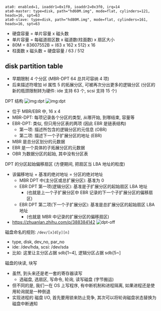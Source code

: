 ```
ata0: enabled=1, ioaddr1=0x1f0, ioaddr2=0x3f0, irq=14
ata0-master: type=disk, path="hd60M.img", mode=flat, cylinders=121, heads=16, spt=63
ata0-slave: type=disk, path="hd80M.img", mode=flat, cylinders=161, heads=16, spt=63
```
* 硬盘容量 = 单片容量 x 磁头数
* 单片容量 = 每磁道扇区数 x 磁道数(柱面数) x 扇区大小
* 80M = 83607552B = (63 x 162 x 512) x 16
* 柱面数 x 磁头数 = 硬盘容量 / 63 / 512

## disk partition table
* 早期限制 4 个分区 (MBR-DPT 64 总共可容纳 4 项)
* 后来描述符增加 id 属性 5 的拓展分区, 可被再次分出更多的逻辑分区 (分区的新的瓶颈限制转为硬件: ide 支持 63 个, scsi 支持 15 个)

DPT 结构
![img:dpt](https://i.imgur.com/fdT8ixN.png)
![img:dpt](https://i.imgur.com/fdT8ixN.png)

* 位于 MBR/EBR 中, 16 x 4
* MBR-DPT: 每项记录各个分区的类型, 从哪开始, 到哪结束, 容量等
* EBR-DPT: 类似, 但只用分区表的两项 (因此 EBR 是链表结构)
  * 第一项: 描述所包含的逻辑分区的元信息 (OBR)
  * 第二项: 描述下一个子扩展分区的地址 (EBR)
* MBR 是总分区划分的元数据
* EBR 是一个具体的子拓展分区的元数据
* OBR 为数据分区的起始, 其中没有分区表

DPT 的分区起始偏移扇区 (方便期间, 把扇区当 LBA 地址的粒度)
* 该偏移地址 + 基准的绝对地址 = 分区的绝对地址
  * MBR DPT 中(主分区或总扩展分区): 基准为 0
  * EBR DPT 第一项(逻辑分区): 基准是子扩展分区的起始扇区 LBA 地址
    * (也就是上一个子扩展分区中 EBR 记录的下一个子扩展分区的偏移扇区)
  * EBR DPT 第二项(下一个子扩展分区): 基准是总扩展分区的起始扇区 LBA 地址
    * (也就是 MBR 中记录的扩展分区的偏移扇区)
* https://zhuanlan.zhihu.com/p/388384142
![dpt-off](http://img.phanium.top/20230525190423.png)

磁盘命名的规则: `/dev/[x]d[y][n]`
* type, disk, dev_no, par_no
* ide: /dev/hda, scsi: /dev/sda
* 比如: 这里让主分区占据 sdb[1~4], 逻辑分区占据 sdb[5~]

磁盘的块读, 块写
* 虽然, 到头来还是老一套的寄存器读写
    * 选磁盘, 选扇区, 写命令, 轮询, 读写磁盘 (字节搬运)
* 但不同的是, 我们一在 OS 上写程序, 有中断机制和进程隔离, 如果进程还是使用轮询就是一种倒退
* 实现进程的 磁盘 I/O, 首先要用锁来防止竞争, 其次可以将轮询磁盘状态替换为磁盘中断通知



